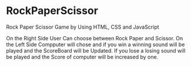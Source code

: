 # RockPaperScissor
Rock Paper Scissor Game by Using HTML, CSS and JavaScript


On the Right Side User Can choose between Rock Paper and Scissor.
On the Left Side Compputer will chose and if you win a winning sound will be played and the ScoreBoard will be Updated.
If you lose a losing sound will be played and the Score of computer will be increased by one.
